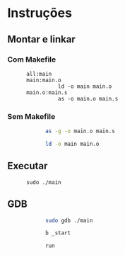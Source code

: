 # Instruções


## Montar e linkar

### Com Makefile

          all:main
          main:main.o
                    ld -o main main.o
          main.o:main.s
                    as -o main.o main.s

          
### Sem Makefile
```sh
            as -g -o main.o main.s
```
          
```sh
            ld -o main main.o
```

## Executar
          sudo ./main
          
## GDB
```sh
            sudo gdb ./main
```
          
```sh
            b _start
```
```sh
            run
```

